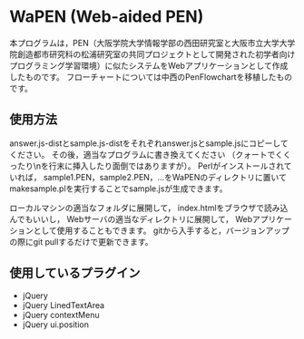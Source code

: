 # WaPEN (Web-aided PEN)

本プログラムは，PEN（大阪学院大学情報学部の西田研究室と大阪市立大学大学院創造都市研究科の松浦研究室の共同プロジェクトとして開発された初学者向けプログラミング学習環境）に似たシステムをWebアプリケーションとして作成したものです。
フローチャートについては中西のPenFlowchartを移植したものです。

## 使用方法
answer.js-distとsample.js-distをそれぞれanswer.jsとsample.jsにコピーしてください。
その後，適当なプログラムに書き換えてください
（クォートでくくったり\nを行末に挿入したり面倒ではありますが）。
Perlがインストールされていれば，
sample1.PEN，sample2.PEN，…をWaPENのディレクトリに置いて
makesample.plを実行することでsample.jsが生成できます。

ローカルマシンの適当なフォルダに展開して，
index.htmlをブラウザで読み込んでもいいし，
Webサーバの適当なディレクトリに展開して，
Webアプリケーションとして使用することもできます。
gitから入手すると，バージョンアップの際にgit pullするだけで更新できます。

## 使用しているプラグイン
* jQuery
* jQuery LinedTextArea
* jQuery contextMenu
* jQuery ui.position
